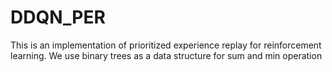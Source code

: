 # DDQN_PER
This is an implementation of prioritized experience replay for reinforcement learning. We use binary trees as a data structure for sum and min operation
